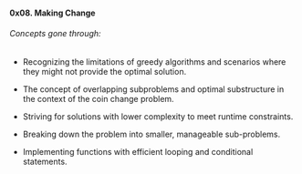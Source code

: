#### 0x08. Making Change
###### Concepts gone through:
- Recognizing the limitations of greedy algorithms and scenarios where they might not provide the optimal solution.

- The concept of overlapping subproblems and optimal substructure in the context of the coin change problem.

- Striving for solutions with lower complexity to meet runtime constraints.

- Breaking down the problem into smaller, manageable sub-problems.

- Implementing functions with efficient looping and conditional statements.
